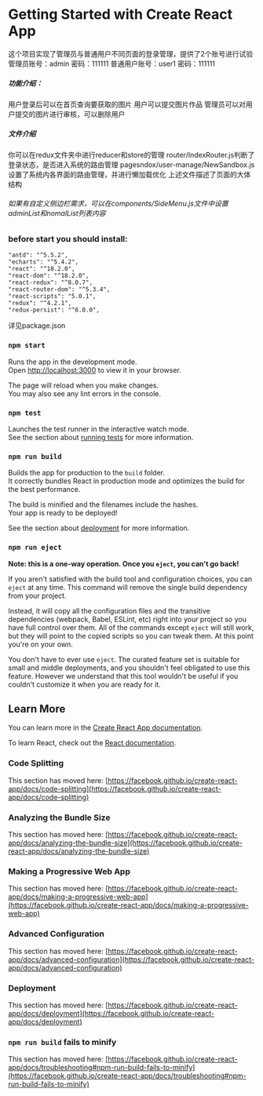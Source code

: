# Getting Started with Create React App

这个项目实现了管理员与普通用户不同页面的登录管理，提供了2个账号进行试验
管理员账号：admin 密码：111111
普通用户账号：user1 密码：111111
##### 功能介绍：
用户登录后可以在首页查询要获取的图片
用户可以提交图片作品
管理员可以对用户提交的图片进行审核，可以删除用户
##### 文件介绍
你可以在redux文件夹中进行reducer和store的管理
router/IndexRouter.js判断了登录状态，是否进入系统的路由管理
pagesndox/user-manage/NewSandbox.js设置了系统内各界面的路由管理，并进行懒加载优化
上述文件描述了页面的大体结构
###### 如果有自定义侧边栏需求，可以在components/SideMenu.js文件中设置adminList和nomalList列表内容
### before start you should install:
    "antd": "^5.5.2",
    "echarts": "^5.4.2",
    "react": "^18.2.0",
    "react-dom": "^18.2.0",
    "react-redux": "^8.0.7",
    "react-router-dom": "^5.3.4",
    "react-scripts": "5.0.1",
    "redux": "^4.2.1",
    "redux-persist": "^6.0.0",
详见package.json
### `npm start`

Runs the app in the development mode.\
Open [http://localhost:3000](http://localhost:3000) to view it in your browser.

The page will reload when you make changes.\
You may also see any lint errors in the console.

### `npm test`

Launches the test runner in the interactive watch mode.\
See the section about [running tests](https://facebook.github.io/create-react-app/docs/running-tests) for more information.

### `npm run build`

Builds the app for production to the `build` folder.\
It correctly bundles React in production mode and optimizes the build for the best performance.

The build is minified and the filenames include the hashes.\
Your app is ready to be deployed!

See the section about [deployment](https://facebook.github.io/create-react-app/docs/deployment) for more information.

### `npm run eject`

**Note: this is a one-way operation. Once you `eject`, you can't go back!**

If you aren't satisfied with the build tool and configuration choices, you can `eject` at any time. This command will remove the single build dependency from your project.

Instead, it will copy all the configuration files and the transitive dependencies (webpack, Babel, ESLint, etc) right into your project so you have full control over them. All of the commands except `eject` will still work, but they will point to the copied scripts so you can tweak them. At this point you're on your own.

You don't have to ever use `eject`. The curated feature set is suitable for small and middle deployments, and you shouldn't feel obligated to use this feature. However we understand that this tool wouldn't be useful if you couldn't customize it when you are ready for it.

## Learn More

You can learn more in the [Create React App documentation](https://facebook.github.io/create-react-app/docs/getting-started).

To learn React, check out the [React documentation](https://reactjs.org/).

### Code Splitting

This section has moved here: [https://facebook.github.io/create-react-app/docs/code-splitting](https://facebook.github.io/create-react-app/docs/code-splitting)

### Analyzing the Bundle Size

This section has moved here: [https://facebook.github.io/create-react-app/docs/analyzing-the-bundle-size](https://facebook.github.io/create-react-app/docs/analyzing-the-bundle-size)

### Making a Progressive Web App

This section has moved here: [https://facebook.github.io/create-react-app/docs/making-a-progressive-web-app](https://facebook.github.io/create-react-app/docs/making-a-progressive-web-app)

### Advanced Configuration

This section has moved here: [https://facebook.github.io/create-react-app/docs/advanced-configuration](https://facebook.github.io/create-react-app/docs/advanced-configuration)

### Deployment

This section has moved here: [https://facebook.github.io/create-react-app/docs/deployment](https://facebook.github.io/create-react-app/docs/deployment)

### `npm run build` fails to minify

This section has moved here: [https://facebook.github.io/create-react-app/docs/troubleshooting#npm-run-build-fails-to-minify](https://facebook.github.io/create-react-app/docs/troubleshooting#npm-run-build-fails-to-minify)
